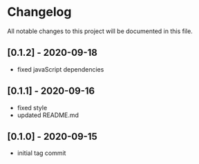 # Changelog

All notable changes to this project will be documented in this file.

## [0.1.2] - 2020-09-18
- fixed javaScript dependencies

## [0.1.1] - 2020-09-16
- fixed style
- updated README.md

## [0.1.0] - 2020-09-15
- initial tag commit
